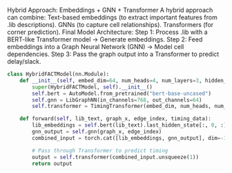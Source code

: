 Hybrid Approach: Embeddings + GNN + Transformer
A hybrid approach can combine:
    Text-based embeddings (to extract important features from .lib descriptions).
    GNNs (to capture cell relationships).
    Transformers (for corner prediction).
Final Model Architecture:
Step 1: Process .lib with a BERT-like Transformer model → Generate embeddings.
Step 2: Feed embeddings into a Graph Neural Network (GNN) → Model cell dependencies.
Step 3: Pass the graph output into a Transformer to predict delay/slack.


```python
class HybridFACTModel(nn.Module):
    def __init__(self, embed_dim=64, num_heads=4, num_layers=3, hidden_dim=128):
        super(HybridFACTModel, self).__init__()
        self.bert = AutoModel.from_pretrained("bert-base-uncased")
        self.gnn = LibGraphNN(in_channels=768, out_channels=64)
        self.transformer = TimingTransformer(embed_dim, num_heads, num_layers, hidden_dim)

    def forward(self, lib_text, graph_x, edge_index, timing_data):
        lib_embeddings = self.bert(lib_text).last_hidden_state[:, 0, :]  # Extract first token embeddings
        gnn_output = self.gnn(graph_x, edge_index)
        combined_input = torch.cat([lib_embeddings, gnn_output], dim=-1)

        # Pass through Transformer to predict timing
        output = self.transformer(combined_input.unsqueeze(1))
        return output
```